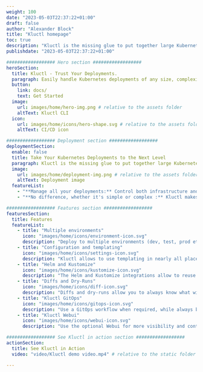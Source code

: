 ```yaml
---
weight: 100
date: "2023-05-03T22:37:22+01:00"
draft: false
author: "Alexander Block"
title: "Kluctl homepage"
toc: true
description: "Kluctl is the missing glue to put together large Kubernetes deployments"
publishdate: "2023-05-03T22:37:22+01:00"

################## Hero section ##################
heroSection:
  title: Kluctl - Trust Your Deployments.
  paragraph: Easily handle Kubernetes deployments of any size, complexity, and across various environments using Kluctl.
  button:
    link: docs/
    text: Get Started
  image:
    url: images/home/hero-img.png # relative to the assets folder
    altText: Kluctl CLI
  icon:
    url: images/home/icons/hero-shape.svg # relative to the assets folder
    altText: CI/CD icon

################## Deployment section ##################
deploymentSection:
  enable: false
  title: Take Your Kubernetes Deployments to the Next Level
  paragraph: Kluctl is the missing glue to put together large Kubernetes deployments.
  image:
    url: images/home/deployment-img.png # relative to the assets folder
    altText: Deployment image
  featureList:
    - "**Manage all your deployments:** Control both infrastructure and application deployments using Kluctl." # markdown formatting allowed
    - "**No difference, whether it's simple or complex :** Kluctl makes it easy to manage complex deployments." # markdown formatting allowed

################## Features section ##################
featuresSection:
  title: Features
  featureList:
    - title: "Multiple environments"
      icon: "images/home/icons/environment-icon.svg"
      description: "Deploy to multiple environments (dev, test, prod etc.) and/or clusters with different configurations."
    - title: "Configuration and templating"
      icon: "images/home/icons/settings-icon.svg"
      description: "Kluctl allows to use templating in nearly all places, making it easy to have dynamic configuration."
    - title: "Helm and Kustomize"
      icon: "images/home/icons/kustomize-icon.svg"
      description: "The Helm and Kustomize integrations allow to reuse any 3rd party charts & Kustomisation."
    - title: "Diffs and Dry-Runs"
      icon: "images/home/icons/diff-icon.svg"
      description: "Diffs and dry-runs allow you to always know what will happen and what actually happened."
    - title: "Kluctl GitOps"
      icon: "images/home/icons/gitops-icon.svg"
      description: "Use a GitOps workflow when required, while always being able to go back to a push based workflow."
    - title: "Kluctl Webui"
      icon: "images/home/icons/webui-icon.svg"
      description: "Use the optional Webui for more visibility and control of your GitOps and CLI based deployments."

################## See Kluctl in action section ##################
actionSection:
  title: See Kluctl in Action
  video: "video/Kluctl demo video.mp4" # relative to the static folder

---
```

